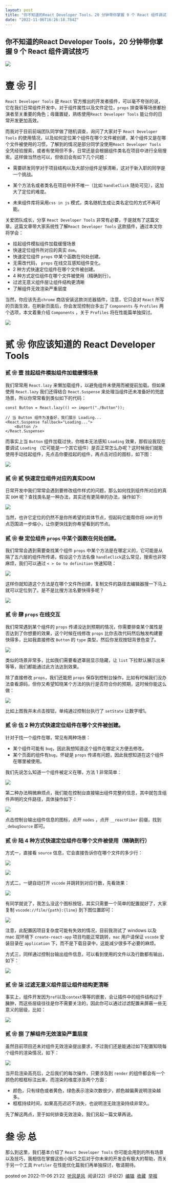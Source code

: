 ```yaml
---
layout: post
title: "你不知道的React Developer Tools，20 分钟带你掌握 9 个 React 组件调试技巧"
date: "2022-11-06T16:26:18.784Z"
---
```

你不知道的React Developer Tools，20 分钟带你掌握 9 个 React 组件调试技巧
-----------------------------------------------------

![](https://img2022.cnblogs.com/blog/1213309/202211/1213309-20221106211944448-1665836222.jpg)

壹 ❀ 引
=====

`React Developer Tools` 是 `React` 官方推出的开发者插件，可以毫不夸张的说，它在我们日常组件开发中，对于组件属性以及文件定位，`props` 排查等等场景都扮演者至关重要的角色；毋庸置疑，熟练使用`React Developer Tools` 能让你的日常开发更加高效。

而我对于目前前端团队同学做了随机调查，询问了大家对于 `React Developer Tools` 的使用情况，以及如何定位某个组件在哪个文件被创建，某个组件又是在哪个文件被使用的习惯，了解到的情况是部分同学没使用`React Developer Tools` 全凭经验搜索，或者有使用但不多，日常还是会根据组件类名在项目中进行全局搜索。这样做当然也可以，但依旧会有如下几个问题：

*   需要研发同学对于项目结构以及大部分组件足够清晰，这对于新入职的同学是一个挑战。
    
*   某个方法名或者类名在项目中并不唯一（比如 `handleClick` 随处可见），这加大了定位的难度。
    
*   未来组件库将采用`css in js` 模式，类名随机生成让类名定位的方式不再可能。
    

关爱团队成长，分享 `React Developer Tools` 非常有必要，于是就有了这篇文章。这篇文章带大家系统性了解`React Developer Tools` 这款插件，通过本文你将学会：

*   挂起组件模拟组件加载缓慢场景
*   快速定位组件所对应的真实 `dom`。
*   快速定位组件 `props` 中某个函数在何处创建。
*   无需改代码， `props` 在线交互感知组件变化。
*   2 种方式快速定位组件在哪个文件被创建。
*   4 种方式定位组件在哪个文件被使用（精确到行）。
*   过滤无意义组件层让组件结构更清晰
*   了解组件无效渲染严重层度

当然，你应该先去`chrome` 商店安装这款浏览器插件，注意，它只会对 `React` 所写的页面生效，在刷新页面后，你会发现控制台多出了 `Components` 与 `Profiles` 两个选项，本文着重介绍 `Components` ，关于 `Profiles` 将在性能篇单独探讨。

![](https://img2022.cnblogs.com/blog/1213309/202211/1213309-20221106211636305-500578846.png)

贰 ❀ 你应该知道的 React Developer Tools
================================

### 贰 ❀ 壹 挂起组件模拟组件加载缓慢场景

我们常常用 `React.lazy` 来懒加载组件，以避免组件未使用而被提前加载。但如果使用 `React.lazy` 我们还得结合 `React.Suspense` 来处理当组件还未准备好的兜底场景，所以你常常看到类似如下的代码：

    const Button = React.lazy(() => import("./Button"));
    
    // 当 Button 组件为准备好，我们展示 Loading...
    <React.Suspense fallback="Loading...">
        <Button />
    </React.Suspense>
    

而事实上当 `Button` 组件加载过快，你根本无法感知 `Loading` 效果，那假设我现在要调试 `Loading` （它可能是一个其它组件）是否正常怎么办呢？这时候我们就能使用手动挂起组件，先点击你要挂起的组件，再点击对应的图标，如下图：

![](https://img2022.cnblogs.com/blog/1213309/202211/1213309-20221106211646581-373740902.gif)

### 贰 ❀ 贰 快速定位组件对应的真实DOM

日常开发中我们常常会遇到要修改组件样式的问题，那么如何找到组件所对应的真实 `DOM` 呢？查找类名是一种办法，其实还有更简单的办法，操作如下:

![](https://img2022.cnblogs.com/blog/1213309/202211/1213309-20221106211655927-571663242.gif)

当然，也许它定位的仍然不是你所希望的具体节点，但起码它能帮你将 `DOM` 的节点范围进一步缩小，让你更快找到你希望看到的节点。

### 贰 ❀ 叁 定位组件 `props` 中某个函数在何处创建。

我们常常会遇到需要查找某个组件 `props` 中某个方法是在哪定义的，它可能是从隔了五六层的组件所传递，假设这个方法名像 `handleClick`这么常见，搜索也非常麻烦，我们可以通过 `< > Go to definition` 快速知晓：

![](https://img2022.cnblogs.com/blog/1213309/202211/1213309-20221106211716339-2039735490.gif)

这样你就知道这个方法是在哪个文件所创建，复制文件的路径去编辑器搜一下马上就可以定位到了。是不是比搜方法名要快得多呢？

![](https://img2022.cnblogs.com/blog/1213309/202211/1213309-20221106211724298-1689486125.gif)

### 贰 ❀ 肆 `props` 在线交互

我们常常遇到某个组件的 `props` 传递没达到预期的情况，你需要排查某个属性是否达到了你想要的效果，这个时候在线修改 `props` 比你去改代码然后触发构建要快得多，比如我直接修改 `Button` 的 `type` 类型，然后你发现按钮背景色变了。

![](https://img2022.cnblogs.com/blog/1213309/202211/1213309-20221106211732900-191232109.gif)

类似的场景非常多，比如我们需要看遮罩层显示隐藏，让 `list` 下拉默认展示出来等等，我们都能通过此方法达到效果。

除了直接修改 `props`，我们还能把 `props` 保存到控制台操作，比如有时候我们没办法查看源码，但你又希望知晓某个方法的执行是否符合你的预期，这时候你能这么做：

![](https://img2022.cnblogs.com/blog/1213309/202211/1213309-20221106211740431-1268114707.gif)

比如上图我并未点击按钮，单纯通过控制台执行了 `setState` 让数字增1。

### 贰 ❀ 伍 2 种方式快速定位组件在哪个文件被创建。

针对于找一个组件在哪，常见有两种场景：

*   某个组件可能有 `bug`，因此我想知道这个组件在哪定义方便去修改。
*   某个页面的组件有`bug`，怀疑是 `props` 传递有问题，因此我想知道在这个组件在哪里被使用。

我们先说怎么知道一个组件被定义在哪，方法 1 非常简单：

![](https://img2022.cnblogs.com/blog/1213309/202211/1213309-20221106211748577-1184025658.gif)

第二种办法稍微麻烦点，我们能在控制台直接输出组件完整的信息，其中就包含组件声明的文件路径，具体操作如下：

![](https://img2022.cnblogs.com/blog/1213309/202211/1213309-20221106211757297-1397351733.gif)

点击控制台输出组件信息的图标，点开 `nodes` ，点开 `__reactFiber` 前缀，找到 `_debugSource` 即可。

### 贰 ❀ 陆 4 种方式快速定位组件在哪个文件被使用（精确到行）

方式一，直接看 `source` 信息，它会直接告诉你在哪个文件的多少行：

![](https://img2022.cnblogs.com/blog/1213309/202211/1213309-20221106211807096-1411752372.png)

![](https://img2022.cnblogs.com/blog/1213309/202211/1213309-20221106211816355-613121975.png)

方式二，一键自动打开 `vscode` 并跳转到对应行数，先看效果：

![](https://img2022.cnblogs.com/blog/1213309/202211/1213309-20221106211825051-511532934.gif)

有同学就说了，我怎么没这个图标按钮，其实只需要一个简单的配置就好了，大家复制 `vscode://file/{path}:{line}` 到下图位置即可：

![](https://img2022.cnblogs.com/blog/1213309/202211/1213309-20221106211838789-21953625.gif)

注意，此配置因项目复杂度可能有失效的情况，目前我测试了 windows 以及 mac 双环境下 `create-react-app` 项目均能正常跳转，`mac` 用户请保证 `vscode` 安装目录在 `application` 下，而不是下载目录中，这能减少很多不必要的麻烦。

方式三，同样通过控制台输出组件信息，可以看到使用的文件以及行数都有输出，如下：

![](https://img2022.cnblogs.com/blog/1213309/202211/1213309-20221106211848311-1000306934.gif)

### 贰 ❀ 柒 过滤无意义组件层让组件结构更清晰

事实上，组件开发因为`ref`以及`context`等等的嵌套，会让插件中的组件结构过于臃肿，而这些层级往往是你不需要关注的，因此你可以通过过滤配置来屏蔽一些无意义的层级，比如：

![](https://img2022.cnblogs.com/blog/1213309/202211/1213309-20221106211856613-1251578754.gif)

### 贰 ❀ 捌 了解组件无效渲染严重层度

虽然目前项目还未对组件无效渲染提出要求，不过我们还是能通过如下配置知晓每个组件的渲染情况，如下：

![](https://img2022.cnblogs.com/blog/1213309/202211/1213309-20221106211903939-260796603.gif)

当开启渲染高亮后，之后我们的每次操作，只要涉及到 `render` 的组件都会有一个颜色的框框标注出来，而渲染的维度涉及两个方面：

*   颜色，只有绿色或者黄色，绿色表示渲染次数很少，颜色越偏黄说明渲染越多。
*   框框持续时间，如果高亮迟迟不消失，也说明渲无效渲染持续非常久。

先了解这两点，至于如何排查无效渲染，我们另起一篇文章再说。

叁 ❀ 总
=====

那么到这里，我们基本介绍了 `React Developer Tools` 你可能会用到的所有场景以及技巧，我相信在掌握这些小技巧之后对于你未来的开发会有极大的帮助，而关于另一个工具 `Profiler` 在性能优化篇我们再单独探讨，敬请期待。

posted on 2022-11-06 21:22  [听风是风](https://www.cnblogs.com/echolun/)  阅读(22)  评论(2)  [编辑](https://i.cnblogs.com/EditPosts.aspx?postid=16864130)  [收藏](javascript:void(0))  [举报](javascript:void(0))